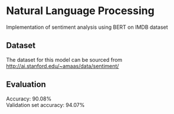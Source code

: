 # Natural Language Processing

Implementation of sentiment analysis using BERT on IMDB dataset

## Dataset
The dataset for this model can be sourced from http://ai.stanford.edu/~amaas/data/sentiment/

## Evaluation
Accuracy: 90.08% <br>
Validation set accuracy: 94.07%
